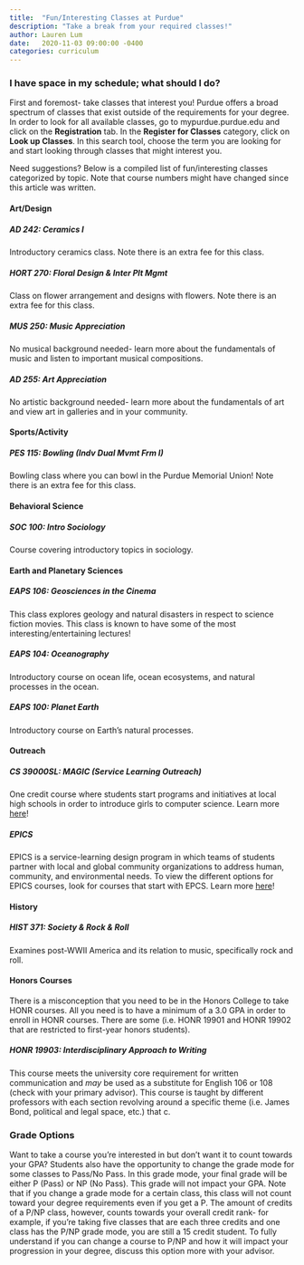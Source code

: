 ```yaml
---
title:  "Fun/Interesting Classes at Purdue"
description: "Take a break from your required classes!"
author: Lauren Lum
date:   2020-11-03 09:00:00 -0400
categories: curriculum
---
```


### I have space in my schedule; what should I do?
First and foremost- take classes that interest you! Purdue offers a broad spectrum of classes that exist outside of the requirements for your degree. In order to look for all available classes, go to mypurdue.purdue.edu and click on the **Registration** tab. In the **Register for Classes** category, click on **Look up Classes**. In this search tool, choose the term you are looking for and start looking through classes that might interest you. 

Need suggestions? Below is a compiled list of fun/interesting classes categorized by topic. Note that course numbers might have changed since this article was written.

#### Art/Design

##### AD 242: Ceramics I
Introductory ceramics class. Note there is an extra fee for this class.

##### HORT 270: Floral Design & Inter Plt Mgmt
Class on flower arrangement and designs with flowers. Note there is an extra fee for this class.

##### MUS 250: Music Appreciation
No musical background needed- learn more about the fundamentals of music and listen to important musical compositions.

##### AD 255: Art Appreciation
No artistic background needed- learn more about the fundamentals of art and view art in galleries and in your community.

#### Sports/Activity

##### PES 115: Bowling (Indv Dual Mvmt Frm I)
Bowling class where you can bowl in the Purdue Memorial Union! Note there is an extra fee for this class.

#### Behavioral Science

##### SOC 100: Intro Sociology
Course covering introductory topics in sociology.

#### Earth and Planetary Sciences

##### EAPS 106: Geosciences in the Cinema
This class explores geology and natural disasters in respect to science fiction movies. This class is known to have some of the most interesting/entertaining lectures!

##### EAPS 104: Oceanography
Introductory course on ocean life, ocean ecosystems, and natural processes in the ocean.

##### EAPS 100: Planet Earth
Introductory course on Earth’s natural processes.

#### Outreach

##### CS 39000SL: MAGIC (Service Learning Outreach)
One credit course where students start programs and initiatives at local high schools in order to introduce girls to computer science. Learn more [here](https://www.cs.purdue.edu/outreach/magic.html)!

##### EPICS
EPICS is a service-learning design program in which teams of students partner with local and global community organizations to address human, community, and environmental needs. To view the different options for EPICS courses, look for courses that start with EPCS. Learn more [here](https://engineering.purdue.edu/EPICS)!

#### History

##### HIST 371: Society & Rock & Roll
Examines post-WWII America and its relation to music, specifically rock and roll. 

#### Honors Courses
There is a misconception that you need to be in the Honors College to take HONR courses. All you need is to have a minimum of a 3.0 GPA in order to enroll in HONR courses. There are some (i.e. HONR 19901 and HONR 19902 that are restricted to first-year honors students). 

##### HONR 19903: Interdisciplinary Approach to Writing
This course meets the university core requirement for written communication and *may* be used as a substitute for English 106 or 108 (check with your primary advisor). This course is taught by different professors with each section revolving around a specific theme (i.e. James Bond, political and legal space, etc.) that c.

### Grade Options
Want to take a course you’re interested in but don’t want it to count towards your GPA? Students also have the opportunity to change the grade mode for some classes to Pass/No Pass. In this grade mode, your final grade will be either P (Pass) or NP (No Pass). This grade will not impact your GPA. Note that if you change a grade mode for a certain class, this class will not count toward your degree requirements even if you get a P. The amount of credits of a P/NP class, however, counts towards your overall credit rank- for example, if you’re taking five classes that are each three credits and one class has the P/NP grade mode, you are still a 15 credit student. To fully understand if you can change a course to P/NP and how it will impact your progression in your degree, discuss this option more with your advisor. 
